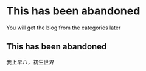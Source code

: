 # This has been abandoned
You will get the blog from the categories later

## This has been abandoned
我上早八，初生世界
